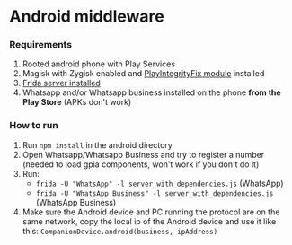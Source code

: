 # Android middleware

### Requirements

1. Rooted android phone with Play Services
2. Magisk with Zygisk enabled and [PlayIntegrityFix module](https://github.com/chiteroman/PlayIntegrityFix) installed
3. [Frida server installed](https://frida.re/docs/android/)
4. Whatsapp and/or Whatsapp business installed on the phone **from the Play Store** (APKs don't work)

### How to run

1. Run `npm install` in the android directory 
2. Open Whatsapp/Whatsapp Business and try to register a number (needed to load gpia components, won't work if you don't do it)
3. Run:
    - `frida -U "WhatsApp" -l server_with_dependencies.js` (WhatsApp)
    - `frida -U "WhatsApp Business" -l server_with_dependencies.js` (WhatsApp Business)
4. Make sure the Android device and PC running the protocol are on the same network, copy the local ip of the Android device and use it like this:
   `CompanionDevice.android(business, ipAddress)`